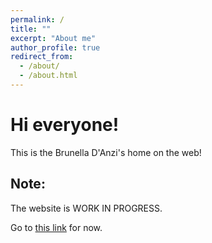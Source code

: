 ```yaml
---
permalink: /
title: ""
excerpt: "About me"
author_profile: true
redirect_from: 
  - /about/
  - /about.html
---
```

#       Hi everyone!
This is the Brunella D'Anzi's home on the web!

## Note: 
The website is WORK IN PROGRESS.

Go to [this link](https://bruni124.webnode.it) for now. 




